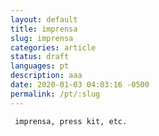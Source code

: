 ```yaml
---
layout: default
title: imprensa
slug: imprensa
categories: article
status: draft
languages: pt
description: aaa
date: 2020-01-03 04:03:16 -0500
permalink: /pt/:slug
---
```

``` imprensa, press kit, etc.```